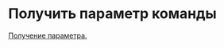# Получить параметр команды
<a href = "https://github.com/mikh-maksi/own-finances-bot/blob/main/06bot_count_costs.py">Получение параметра.</a>